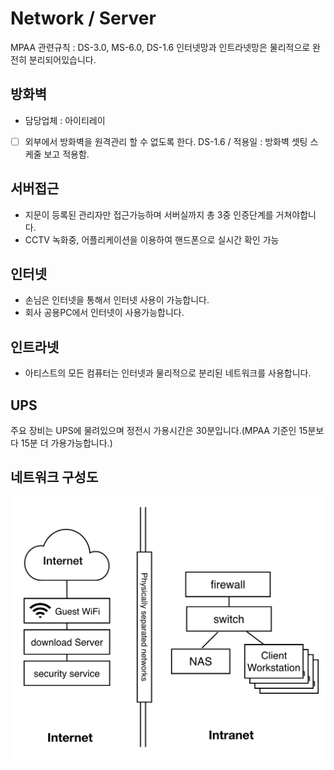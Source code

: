 # Network / Server

MPAA 관련규칙 : DS-3.0, MS-6.0, DS-1.6
인터넷망과 인트라넷망은 물리적으로 완전히 분리되어있습니다.

## 방화벽
- 담당업체 : 아이티레이
- [ ] 외부에서 방화벽을 원격관리 할 수 없도록 한다. DS-1.6 / 적용일 : 방화벽 셋팅 스케줄 보고 적용함.

## 서버접근
- 지문이 등록된 관리자만 접근가능하며 서버실까지 총 3중 인증단계를 거쳐야합니다.
- CCTV 녹화중, 어플리케이션을 이용하여 핸드폰으로 실시간 확인 가능

## 인터넷
- 손님은 인터넷을 통해서 인터넷 사용이 가능합니다.
- 회사 공용PC에서 인터넷이 사용가능합니다.

## 인트라넷
- 아티스트의 모든 컴퓨터는 인터넷과 물리적으로 분리된 네트워크를 사용합니다.

## UPS
주요 장비는 UPS에 물려있으며 정전시 가용시간은 30분입니다.(MPAA 기준인 15분보다 15분 더 가용가능합니다.)

## 네트워크 구성도
![network](../figures/network.png)
